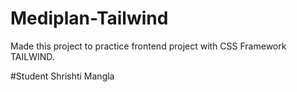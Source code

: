 # Mediplan-Tailwind
Made this project to practice frontend project with CSS Framework TAILWIND.

#Student
Shrishti Mangla 
